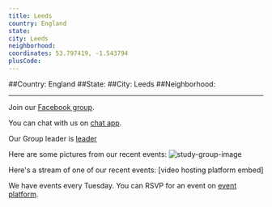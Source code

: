 ```yaml
---
title: Leeds
country: England
state: 
city: Leeds
neighborhood: 
coordinates: 53.797419, -1.543794
plusCode:
---
```


##Country: England
##State: 
##City: Leeds
##Neighborhood: 
*****
Join our [Facebook group](https://www.facebook.com/groups/free.code.camp.leeds).

You can chat with us on [chat app]().

Our Group leader is [leader]()

Here are some pictures from our recent events:
![study-group-image]()

Here's a stream of one of our recent events:
[video hosting platform embed]

We have events every Tuesday. You can RSVP for an event on [event platform]().
